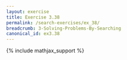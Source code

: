 ```yaml
---
layout: exercise
title: Exercise 3.38
permalink: /search-exercises/ex_38/
breadcrumb: 3-Solving-Problems-By-Searching
canonical_id: ex3.38
---
```


{% include mathjax_support %}
